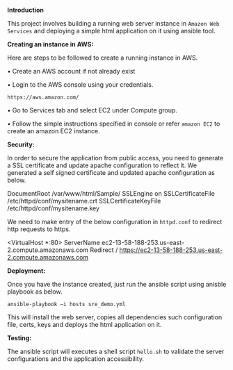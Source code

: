 <b>Introduction</b>

  This project involves building a running web server instance in `Amazon Web Services` and deploying a simple html application on it using ansible tool.
  
<b>Creating an instance in AWS:</b>
	
Here are steps to be followed to create a running instance in AWS.

•	Create an AWS account if not already exist

•	Login to the AWS console using your credentials.

	https://aws.amazon.com/

•	Go to Services tab and select EC2 under Compute group.

•	Follow the simple instructions specified in console or refer `amazon EC2` to create an amazon EC2 instance.

<b>Security:</b>

In order to secure the application from public access, you need to generate a SSL certificate and update apache configuration to reflect it. We generated a self signed certificate and updated apache configuration as below.

<VirtualHost ec2-13-58-188-253.us-east-2.compute.amazonaws.com:443>
DocumentRoot /var/www/html/Sample/
SSLEngine  on
SSLCertificateFile /etc/httpd/conf/mysitename.crt
SSLCertificateKeyFile /etc/httpd/conf/mysitename.key
</VirtualHost>

We need to make entry of the below configuration in `httpd.conf` to redirect http requests to https.

<VirtualHost *:80>
   ServerName ec2-13-58-188-253.us-east-2.compute.amazonaws.com
   Redirect / https://ec2-13-58-188-253.us-east-2.compute.amazonaws.com
</VirtualHost> 


<b>Deployment:</b>

Once you have the instance created, just run the ansible script using anisble playbook as below.

`ansible-playbook –i hosts sre_demo.yml`

This will install the web server, copies all dependencies such configuration file, certs, keys and deploys the html application on it.

<b>Testing:</b>

The ansible script will executes a shell script `hello.sh` to validate the server configurations and the application accessibility.


	

        
 
